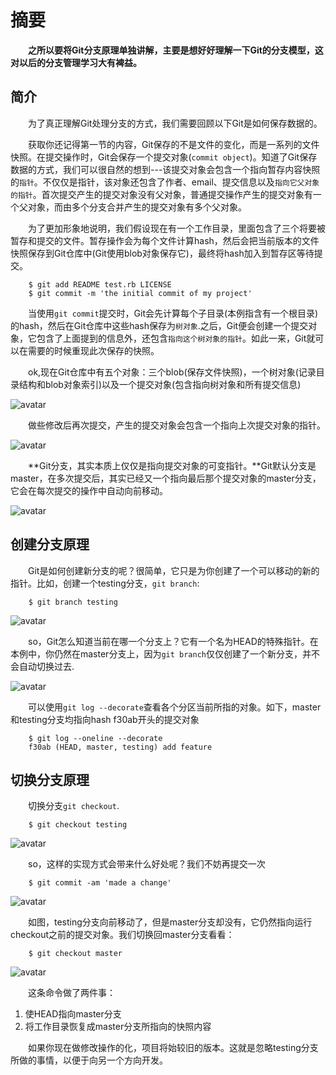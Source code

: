 
# 摘要

&emsp;&emsp;**之所以要将Git分支原理单独讲解，主要是想好好理解一下Git的分支模型，这对以后的分支管理学习大有裨益。**

## 简介

&emsp;&emsp;为了真正理解Git处理分支的方式，我们需要回顾以下Git是如何保存数据的。

&emsp;&emsp;获取你还记得第一节的内容，Git保存的不是文件的变化，而是一系列的文件快照。在提交操作时，Git会保存一个提交对象(`commit object`)。知道了Git保存数据的方式，我们可以很自然的想到---该提交对象会包含一个指向暂存内容快照的`指针`。不仅仅是指针，该对象还包含了作者、email、提交信息以及`指向它父对象的指针`。首次提交产生的提交对象没有父对象，普通提交操作产生的提交对象有一个父对象，而由多个分支合并产生的提交对象有多个父对象。

&emsp;&emsp;为了更加形象地说明，我们假设现在有一个工作目录，里面包含了三个将要被暂存和提交的文件。暂存操作会为每个文件计算hash，然后会把当前版本的文件快照保存到Git仓库中(Git使用blob对象保存它)，最终将hash加入到暂存区等待提交。


        $ git add README test.rb LICENSE
        $ git commit -m 'the initial commit of my project'


&emsp;&emsp;当使用`git commit`提交时，Git会先计算每个子目录(本例指含有一个根目录)的hash，然后在Git仓库中这些hash保存为`树对象`.之后，Git便会创建一个提交对象，它包含了上面提到的信息外，还包含`指向这个树对象的指针`。如此一来，Git就可以在需要的时候重现此次保存的快照。

&emsp;&emsp;ok,现在Git仓库中有五个对象：三个blob(保存文件快照)，一个树对象(记录目录结构和blob对象索引)以及一个提交对象(包含指向树对象和所有提交信息)


![avatar](https://cdn.jsdelivr.net/gh/facedamon/MarkDownPhotos@master/books/git/首次提交对象及树对象.png)

&emsp;&emsp;做些修改后再次提交，产生的提交对象会包含一个指向上次提交对象的指针。


![avatar](https://cdn.jsdelivr.net/gh/facedamon/MarkDownPhotos@master/books/git/提交对象及父对象.png)

&emsp;&emsp;**Git分支，其实本质上仅仅是指向提交对象的可变指针。**Git默认分支是master，在多次提交后，其实已经又一个指向最后那个提交对象的master分支，它会在每次提交的操作中自动向前移动。

![avatar](https://cdn.jsdelivr.net/gh/facedamon/MarkDownPhotos@master/books/git/分支及其提交历史.png)

## 创建分支原理

&emsp;&emsp;Git是如何创建新分支的呢？很简单，它只是为你创建了一个可以移动的新的指针。比如，创建一个testing分支，`git branch`:


        $ git branch testing


![avatar](https://cdn.jsdelivr.net/gh/facedamon/MarkDownPhotos@master/books/git/两个指向相同提交历史的分支.png)

&emsp;&emsp;so，Git怎么知道当前在哪一个分支上？它有一个名为HEAD的特殊指针。在本例中，你仍然在master分支上，因为`git branch`仅仅创建了一个新分支，并不会自动切换过去.

![avatar](https://cdn.jsdelivr.net/gh/facedamon/MarkDownPhotos@master/books/git/HEAD指向当前所在的分支.png)

&emsp;&emsp;可以使用`git log --decorate`查看各个分区当前所指的对象。如下，master和testing分支均指向hash f30ab开头的提交对象


        $ git log --oneline --decorate
        f30ab (HEAD, master, testing) add feature


## 切换分支原理

&emsp;&emsp;切换分支`git checkout`.


        $ git checkout testing


![avatar](https://cdn.jsdelivr.net/gh/facedamon/MarkDownPhotos@master/books/git/HEAD指向当前所在分支.png)

&emsp;&emsp;so，这样的实现方式会带来什么好处呢？我们不妨再提交一次


        $ git commit -am 'made a change'


![avatar](https://cdn.jsdelivr.net/gh/facedamon/MarkDownPhotos@master/books/git/HEAD分支随着提交操作自动向前移动.png)

&emsp;&emsp;如图，testing分支向前移动了，但是master分支却没有，它仍然指向运行checkout之前的提交对象。我们切换回master分支看看：


        $ git checkout master


![avatar](https://cdn.jsdelivr.net/gh/facedamon/MarkDownPhotos@master/books/git/检出时HEAD随之移动.png)

&emsp;&emsp;这条命令做了两件事：

1. 使HEAD指向master分支
2. 将工作目录恢复成master分支所指向的快照内容

&emsp;&emsp;如果你现在做修改操作的化，项目将始较旧的版本。这就是忽略testing分支所做的事情，以便于向另一个方向开发。
